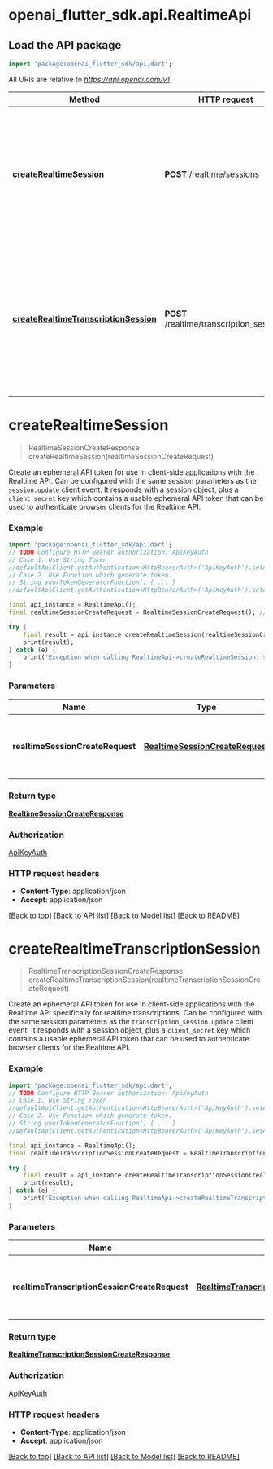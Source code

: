 # openai_flutter_sdk.api.RealtimeApi

## Load the API package
```dart
import 'package:openai_flutter_sdk/api.dart';
```

All URIs are relative to *https://api.openai.com/v1*

Method | HTTP request | Description
------------- | ------------- | -------------
[**createRealtimeSession**](RealtimeApi.md#createrealtimesession) | **POST** /realtime/sessions | Create an ephemeral API token for use in client-side applications with the Realtime API. Can be configured with the same session parameters as the `session.update` client event.  It responds with a session object, plus a `client_secret` key which contains a usable ephemeral API token that can be used to authenticate browser clients for the Realtime API. 
[**createRealtimeTranscriptionSession**](RealtimeApi.md#createrealtimetranscriptionsession) | **POST** /realtime/transcription_sessions | Create an ephemeral API token for use in client-side applications with the Realtime API specifically for realtime transcriptions.  Can be configured with the same session parameters as the `transcription_session.update` client event.  It responds with a session object, plus a `client_secret` key which contains a usable ephemeral API token that can be used to authenticate browser clients for the Realtime API. 


# **createRealtimeSession**
> RealtimeSessionCreateResponse createRealtimeSession(realtimeSessionCreateRequest)

Create an ephemeral API token for use in client-side applications with the Realtime API. Can be configured with the same session parameters as the `session.update` client event.  It responds with a session object, plus a `client_secret` key which contains a usable ephemeral API token that can be used to authenticate browser clients for the Realtime API. 

### Example
```dart
import 'package:openai_flutter_sdk/api.dart';
// TODO Configure HTTP Bearer authorization: ApiKeyAuth
// Case 1. Use String Token
//defaultApiClient.getAuthentication<HttpBearerAuth>('ApiKeyAuth').setAccessToken('YOUR_ACCESS_TOKEN');
// Case 2. Use Function which generate token.
// String yourTokenGeneratorFunction() { ... }
//defaultApiClient.getAuthentication<HttpBearerAuth>('ApiKeyAuth').setAccessToken(yourTokenGeneratorFunction);

final api_instance = RealtimeApi();
final realtimeSessionCreateRequest = RealtimeSessionCreateRequest(); // RealtimeSessionCreateRequest | Create an ephemeral API key with the given session configuration.

try {
    final result = api_instance.createRealtimeSession(realtimeSessionCreateRequest);
    print(result);
} catch (e) {
    print('Exception when calling RealtimeApi->createRealtimeSession: $e\n');
}
```

### Parameters

Name | Type | Description  | Notes
------------- | ------------- | ------------- | -------------
 **realtimeSessionCreateRequest** | [**RealtimeSessionCreateRequest**](RealtimeSessionCreateRequest.md)| Create an ephemeral API key with the given session configuration. | 

### Return type

[**RealtimeSessionCreateResponse**](RealtimeSessionCreateResponse.md)

### Authorization

[ApiKeyAuth](../README.md#ApiKeyAuth)

### HTTP request headers

 - **Content-Type**: application/json
 - **Accept**: application/json

[[Back to top]](#) [[Back to API list]](../README.md#documentation-for-api-endpoints) [[Back to Model list]](../README.md#documentation-for-models) [[Back to README]](../README.md)

# **createRealtimeTranscriptionSession**
> RealtimeTranscriptionSessionCreateResponse createRealtimeTranscriptionSession(realtimeTranscriptionSessionCreateRequest)

Create an ephemeral API token for use in client-side applications with the Realtime API specifically for realtime transcriptions.  Can be configured with the same session parameters as the `transcription_session.update` client event.  It responds with a session object, plus a `client_secret` key which contains a usable ephemeral API token that can be used to authenticate browser clients for the Realtime API. 

### Example
```dart
import 'package:openai_flutter_sdk/api.dart';
// TODO Configure HTTP Bearer authorization: ApiKeyAuth
// Case 1. Use String Token
//defaultApiClient.getAuthentication<HttpBearerAuth>('ApiKeyAuth').setAccessToken('YOUR_ACCESS_TOKEN');
// Case 2. Use Function which generate token.
// String yourTokenGeneratorFunction() { ... }
//defaultApiClient.getAuthentication<HttpBearerAuth>('ApiKeyAuth').setAccessToken(yourTokenGeneratorFunction);

final api_instance = RealtimeApi();
final realtimeTranscriptionSessionCreateRequest = RealtimeTranscriptionSessionCreateRequest(); // RealtimeTranscriptionSessionCreateRequest | Create an ephemeral API key with the given session configuration.

try {
    final result = api_instance.createRealtimeTranscriptionSession(realtimeTranscriptionSessionCreateRequest);
    print(result);
} catch (e) {
    print('Exception when calling RealtimeApi->createRealtimeTranscriptionSession: $e\n');
}
```

### Parameters

Name | Type | Description  | Notes
------------- | ------------- | ------------- | -------------
 **realtimeTranscriptionSessionCreateRequest** | [**RealtimeTranscriptionSessionCreateRequest**](RealtimeTranscriptionSessionCreateRequest.md)| Create an ephemeral API key with the given session configuration. | 

### Return type

[**RealtimeTranscriptionSessionCreateResponse**](RealtimeTranscriptionSessionCreateResponse.md)

### Authorization

[ApiKeyAuth](../README.md#ApiKeyAuth)

### HTTP request headers

 - **Content-Type**: application/json
 - **Accept**: application/json

[[Back to top]](#) [[Back to API list]](../README.md#documentation-for-api-endpoints) [[Back to Model list]](../README.md#documentation-for-models) [[Back to README]](../README.md)


